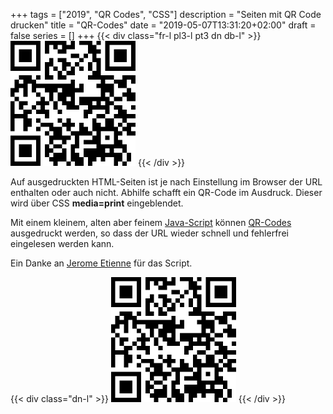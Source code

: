 +++
tags        = ["2019", "QR Codes", "CSS"]
description = "Seiten mit QR Code drucken"
title       = "QR-Codes"
date        = "2019-05-07T13:31:20+02:00"
draft       = false
series      = []
+++
{{< div class="fr-l pl3-l pt3 dn db-l" >}}
![](images/qrcode.png "Sample QR Code")
{{< /div >}}

Auf ausgedruckten HTML-Seiten ist je nach Einstellung im Browser der URL enthalten oder auch nicht. Abhilfe schafft ein QR-Code im Ausdruck. Dieser wird über CSS **media=print** eingeblendet. 

Mit einem kleinem, alten aber feinem [Java-Script][JS] können [QR-Codes][QR] ausgedruckt werden, so dass der URL wieder schnell und fehlerfrei eingelesen werden kann.

Ein Danke an [Jerome Etienne][JE] für das Script.

{{< div class="dn-l" >}}
![](images/qrcode.png "Sample QR Code")
{{< /div >}}


[QR]: https://de.wikipedia.org/wiki/QR-Code "QR-Code"
[JS]: https://github.com/jeromeetienne/jquery-qrcode  "Java Script"
[JE]: https://github.com/jeromeetienne "Jerome Etienne"